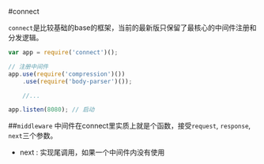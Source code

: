 #connect

`connect`是比较基础的base的框架，当前的最新版只保留了最核心的中间件注册和分发逻辑。

```js
var app = require('connect')();

// 注册中间件
app.use(require('compression')())
    .use(require('body-parser')());

    //...

app.listen(8080); // 启动
```

##`middleware`
中间件在connect里实质上就是个函数，接受`request`, `response`, `next`三个参数。
+ next : 实现尾调用，如果一个中间件内没有使用